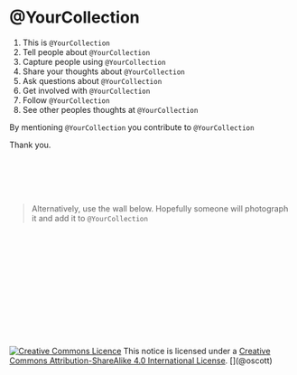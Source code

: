 # @YourCollection 

1. This is `@YourCollection`
2. Tell people about `@YourCollection`
3. Capture people using `@YourCollection`
4. Share your thoughts about `@YourCollection`
5. Ask questions about `@YourCollection`
6. Get involved with `@YourCollection`
7. Follow `@YourCollection`
8. See other peoples thoughts at `@YourCollection`

By mentioning `@YourCollection` you contribute to `@YourCollection`

Thank you.

<br>
<br>
<br>
<br>


> Alternatively, use the wall below. Hopefully someone will photograph it and add it to `@YourCollection`

<br>
<br>
<br>
<br>
<br>
<br>
<br>
<br>
<br>
<br>
<br>
<br>
<a rel="license" href="http://creativecommons.org/licenses/by-sa/4.0/"><img alt="Creative Commons Licence" style="border-width:0" src="https://i.creativecommons.org/l/by-sa/4.0/88x31.png" /></a> This notice is licensed under a <a rel="license" href="http://creativecommons.org/licenses/by-sa/4.0/">Creative Commons Attribution-ShareAlike 4.0 International License</a>. [](@oscott)

<!--stackedit_data:
eyJoaXN0b3J5IjpbLTE4NTQ3MTk0NDQsNjE2NzQwMjEyLC0xMz
I5MzU5MzI5LDc5NzMxODBdfQ==
-->
